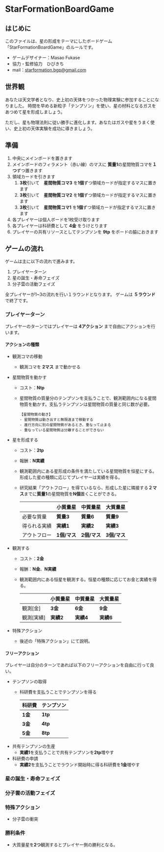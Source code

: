# StarFormationBoardGame

## はじめに

このファイルは、星の形成をテーマにしたボードゲーム「StarFormationBoardGame」のルールです。

- ゲームデザイナー：Masao Fukase
- 協力・監修協力　ひびきち
- mail：<starformation.bgp@gmail.com>

## 世界観

あなたは天文学者となり、史上初の天体をつかった物理実験に参加することになりました。
時間を早める新粒子「テンプソン」を使い、星の材料となるガスをあつめて星を形成しましょう。

ただし、星も物理法則に従い勝手に進化します。あなたはガスや星をうまく使い、史上初の天体実験を成功に導きましょう。

## 準備

1. 中央にメインボードを置きます
1. メインボードのフィラメント（赤い線）のマスに **質量1**の星間物質コマを**１つ**ずつ置きます
1. 領域カードを引きます
   1. **3枚**引いて　**星間物質コマ3** を**1個**ずつ領域カードが指定するマスに置きます
   2. **3枚**引いて　**星間物質コマ2** を**1個**ずつ領域カードが指定するマスに置きます
   3. **3枚**引いて　**星間物質コマ1** を**1個**ずつ領域カードが指定するマスに置きます
1. 各プレイヤーは個人ボードを1枚受け取ります
1. 各プレイヤーは科研費として **4金** をうけとります
1. プレイヤーの共有リソースとしてテンプソンを **9tp** をボードの脇におきます

## ゲームの流れ

ゲームは主に以下の流れで進みます。

1. プレイヤーターン
2. 星の誕生・寿命フェイズ
3. 分子雲の活動フェイズ

全プレイヤーが1~3の流れを行い１ラウンドとなります。
ゲームは **５ラウンド** で終了です。

### プレイヤーターン

プレイヤーのターンではプレイヤーは **4アクション** まで自由にアクションを行います。

#### アクションの種類

- 観測コマの移動
  - 観測コマを **2マス** まで動かせる
  
- 星間物質を動かす
  - コスト：**Ntp**
  - 星間物質の質量分のテンプソンを支払うことで、観測範囲内になる星間物質を動かす。支払うテンプソンは星間物質の質量と同じ数が必要。

        【星間物質の動き】
        - 星間物質は動き出すと無限遠まで移動する
        - 進行方向に別の星間物質があるとき、重なって止まる
        - 重なっている星間物質は分離することができない

- 星を形成する
  - コスト：**2tp**
  - 報酬：**N実績**
  - 観測範囲内にある星形成の条件を満たしている星間物質を恒星にする。形成した星の種類に応じてプレイヤーは実績を得る。
  - 研究結果「アウトフロー」を得ているなら、形成した星に隣接する**２マス**までに**質量1**の星間物質を**N個**置くことができる。

    ||小質量星|中質量星|大質量星|
    |--|--|--|--|
    |必要な質量|**質量3**|**質量6**|**質量9**|
    |得られる実績|**実績1**|**実績2**|**実績3**|
    |アウトフロー|**1個/マス**|**2個/マス**|**3個/マス**|

- 観測する
  - コスト：**2金**
  - 報酬：**N金**、**N実績**
  - 観測範囲内にある恒星を観測する。恒星の種類に応じてお金と実績を得る。

    ||小質量星|中質量星|大質量星|
    |--|--|--|--|
    |観測[金]|**3金**|**6金**|**9金**|
    |観測[実績]|**実績2**|**実績4**|**実績6**|

- 特殊アクション
  - 後述の「特殊アクション」にて説明。

#### フリーアクション

プレイヤーは自分のターンであれば以下のフリーアクションを自由に行って良い。

- テンプソンの取得
  - 科研費を支払うことでテンプソンを得る
  
    |科研費|テンプソン|
    |--|--|
    |**1金**|**1tp**|
    |**3金**|**4tp**|
    |**5金**|**8tp**|
- 共有テンプソンの生産
  - **実績1**を支払うことで共有テンプソンを**2tp**増やす
- 科研費の申請
  - **実績2**を支払うことでラウンド開始時に得る科研費を**1金**増やす

### 星の誕生・寿命フェイズ

### 分子雲の活動フェイズ

### 特殊アクション

- 分子雲の衝突

### 勝利条件

- 大質量星を**2つ**観測するとプレイヤー側の勝利となる。